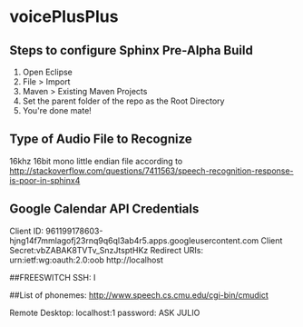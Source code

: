 # voicePlusPlus

## Steps to configure Sphinx Pre-Alpha Build
1. Open Eclipse
2. File > Import
3. Maven > Existing Maven Projects
4. Set the parent folder of the repo as the Root Directory
5. You're done mate!

## Type of Audio File to Recognize
16khz 16bit mono little endian file according to http://stackoverflow.com/questions/7411563/speech-recognition-response-is-poor-in-sphinx4

## Google Calendar API Credentials
Client ID: 961199178603-hjng14f7mmlagofj23rnq9q6ql3ab4r5.apps.googleusercontent.com
Client Secret:vbZABAK8TVTv_SnzJtsptHKz
Redirect URIs: urn:ietf:wg:oauth:2.0:oob
http://localhost

##FREESWITCH 
SSH:
I

##List of phonemes:
http://www.speech.cs.cmu.edu/cgi-bin/cmudict

Remote Desktop:
localhost:1
password: ASK JULIO